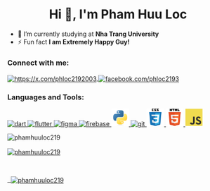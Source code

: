 <h1 align="center">Hi 👋, I'm Pham Huu Loc</h1>
<ul>
  <li>🔭 I’m currently studying at <b>Nha Trang University</b></li>
  <li>⚡ Fun fact <b>I am Extremely Happy Guy!</b></li>
</ul>
<h3 align="left">Connect with me:</h3>
<p align="left">
  <a href="https://x.com/phloc2192003" target="blank"><img align="center" src="https://raw.githubusercontent.com/rahuldkjain/github-profile-readme-generator/master/src/images/icons/Social/twitter.svg" alt="https://x.com/phloc2192003" height="30" width="40" />
  </a>
  <a href="https://facebook.com/phloc2193" target="blank"><img align="center" src="https://raw.githubusercontent.com/rahuldkjain/github-profile-readme-generator/master/src/images/icons/Social/facebook.svg" alt="facebook.com/phloc2193" height="30" width="40" />
  </a>
</p>
<h3 align="left">Languages and Tools:</h3>
<p align="left">
  <a href="https://dart.dev" target="_blank" rel="noreferrer"> 
    <img src="https://www.vectorlogo.zone/logos/dartlang/dartlang-icon.svg" alt="dart" width="40" height="40"/> 
  </a> 
  <a href="https://flutter.dev" target="_blank" rel="noreferrer"> 
    <img src="https://www.vectorlogo.zone/logos/flutterio/flutterio-icon.svg" alt="flutter" width="40" height="40"/> 
  </a> 
  <a href="https://www.figma.com/" target="_blank" rel="noreferrer"> 
    <img src="https://www.vectorlogo.zone/logos/figma/figma-icon.svg" alt="figma" width="40" height="40"/> 
  </a>
  <a href="https://firebase.google.com/" target="_blank" rel="noreferrer"> 
    <img src="https://www.vectorlogo.zone/logos/firebase/firebase-icon.svg" alt="firebase" width="40" height="40"/> 
  </a>  <a href="https://www.python.org" target="_blank" rel="noreferrer"> 
    <img src="https://raw.githubusercontent.com/devicons/devicon/master/icons/python/python-original.svg" alt="python" width="40" height="40"/>
  </a> 
  <a href="https://git-scm.com/" target="_blank" rel="noreferrer"> 
    <img src="https://www.vectorlogo.zone/logos/git-scm/git-scm-icon.svg" alt="git" width="40" height="40"/> 
  </a>  
  <a href="https://www.w3schools.com/css/" target="_blank" rel="noreferrer"> 
    <img src="https://raw.githubusercontent.com/devicons/devicon/master/icons/css3/css3-original-wordmark.svg" alt="css3" width="40" height="40"/> 
  </a> 
  <a href="https://www.w3.org/html/" target="_blank" rel="noreferrer">
    <img src="https://raw.githubusercontent.com/devicons/devicon/master/icons/html5/html5-original-wordmark.svg" alt="html5" width="40" height="40"/>
  </a>  
  <a href="https://developer.mozilla.org/en-US/docs/Web/JavaScript" target="_blank" rel="noreferrer"> 
    <img src="https://raw.githubusercontent.com/devicons/devicon/master/icons/javascript/javascript-original.svg" alt="javascript" width="40" height="40"/> 
  </a>
</p>
<p align="left"> 
  <img src="https://komarev.com/ghpvc/?username=phamhuuloc219&label=Profile%20views&color=0e75b6&style=flat" alt="phamhuuloc219" />
</p>
<a href="https://phamhuuloc219.github.io/">
  <p>
    <img align="center" src="https://github-readme-stats.vercel.app/api/top-langs?username=phamhuuloc219&show_icons=true&locale=en&layout=compact" alt="phamhuuloc219" />
  </p>
</a>
<br>
<a href="https://phamhuuloc219.github.io/">
  <p>&nbsp;
    <img align="center" src="https://github-readme-stats.vercel.app/api?username=phamhuuloc219&show_icons=true&locale=en" alt="phamhuuloc219" />
  </p>
</a>
